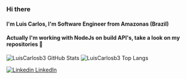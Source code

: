 ### Hi there

#### I'm Luis Carlos, I'm Software Engineer from Amazonas (Brazil)
#### Actually I'm working with NodeJs on build API's, take a look on my repositories 💬

![LuisCarlosb3 GitHub Stats](https://github-readme-stats.vercel.app/api?username=LuisCarlosb3&theme=radical)
![LuisCarlosb3 Top Langs](https://github-readme-stats.vercel.app/api/top-langs/?username=LuisCarlosb3&layout=compact&theme=radical)

[![Linkedin](https://i.stack.imgur.com/gVE0j.png) LinkedIn](https://www.linkedin.com/in/luiscarlosgalvao)
